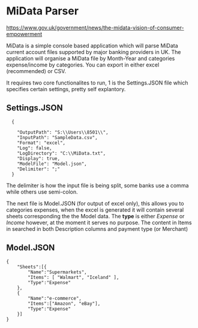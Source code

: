 # MiData Parser

https://www.gov.uk/government/news/the-midata-vision-of-consumer-empowerment

MiData is a simple console based application which will parse MiData current account files supported by major banking providers in UK. The application will organise a MiData file by Month-Year and categories expense/income by categories. You can export in either excel (recommended) or CSV.

It requires two core functionalites to run, 1 is the Settings.JSON file which specifies certain settings, pretty self explantory.
## Settings.JSON
      {

        "OutputPath": "S:\\Users\\8501\\",
        "InputPath": "SampleData.csv",
        "Format": "excel",
        "Log": false,
        "LogDirectory": "C:\\MiData.txt",
        "Display": true,
        "ModelFile": "Model.json",
        "Delimiter": ";"
      }
      
The delimiter is how the input file is being split, some banks use a comma while others use semi-colon. 

The next file is Model.JSON (for output of excel only), this allows you to categories expenses, when the excel is generated it will contain several sheets corresponding the the Model data. The **type** is either *Expense* or *Income* however, at the moment it serves no purpose. The content in Items in searched in both Description columns and payment type (or Merchant)
## Model.JSON

    {
        "Sheets":[{
            "Name":"Supermarkets",
            "Items": [ "Walmart", "Iceland" ],
            "Type":"Expense"
        },
        {
            "Name":"e-commerce",
            "Items":["Amazon", "eBay"],
            "Type":"Expense"
        }]
    }
